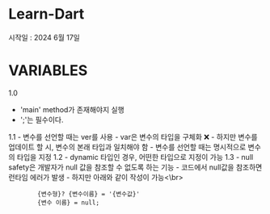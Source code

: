 # Learn-Dart
시작일 : 2024 6월 17일

# VARIABLES
1.0
- 'main' method가 존재해야지 실행
- ';'는 필수이다.
    
1.1
     - 변수를 선언할 때는 ver를 사용
    - var은 변수의 타입을 구체화 ❌
        - 하지만 변수를 업데이트 할 시, 변수의 본래 타입과 일치해야 함
        - 변수를 선언할 때는 명시적으로 변수의 타입을 지정
1.2
    - dynamic 타입인 경우, 어떤한 타입으로 지정이 가능
1.3
    - null safety은 개발자가 null 값을 참조할 수 없도록 하는 기능
    - 코드에서 null값을 참조하면 런타임 에러가 발생        - 하지만 아래와 같이 작성이 가능<\br>

```
        {변수형}? {변수이름} = '{변수값}'
        {변수 이름} = null;
```